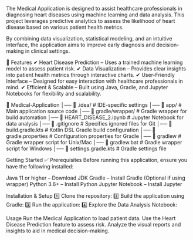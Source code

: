 The Medical Application is designed to assist healthcare professionals in diagnosing heart diseases using machine learning and data analysis. This project leverages predictive analytics to assess the likelihood of heart disease based on various patient health metrics.

By combining data visualization, statistical modeling, and an intuitive interface, the application aims to improve early diagnosis and decision-making in clinical settings.

🚀 Features
✔ Heart Disease Prediction – Uses a trained machine learning model to assess patient risk.
✔ Data Visualization – Provides clear insights into patient health metrics through interactive charts.
✔ User-Friendly Interface – Designed for easy interaction with healthcare professionals in mind.
✔ Efficient & Scalable – Built using Java, Gradle, and Jupyter Notebooks for flexibility and scalability.

📁 Medical-Application
│── 📁 .idea/               # IDE-specific settings
│── 📁 app/                 # Main application source code
│── 📁 gradle/wrapper/      # Gradle wrapper for build automation
│── 📄 HEART_DISEASE_2.ipynb # Jupyter Notebook for data analysis
│── 📄 .gitignore           # Specifies ignored files for Git
│── 📄 build.gradle.kts     # Kotlin DSL Gradle build configuration
│── 📄 gradle.properties    # Configuration properties for Gradle
│── 📄 gradlew              # Gradle wrapper script for Unix/Mac
│── 📄 gradlew.bat          # Gradle wrapper script for Windows
│── 📄 settings.gradle.kts  # Gradle settings file



Getting Started
✅ Prerequisites
Before running this application, ensure you have the following installed:

Java 11 or higher – Download JDK
Gradle – Install Gradle (Optional if using wrapper)
Python 3.6+ – Install Python
Jupyter Notebook – Install Jupyter


 Installation & Setup
1️⃣ Clone the repository:
2️⃣ Build the application using Gradle:
3️⃣ Run the application:
4️⃣ Explore the Data Analysis Notebook:

Usage
Run the Medical Application to load patient data.
Use the Heart Disease Prediction feature to assess risk.
Analyze the visual reports and insights to aid in medical decision-making.

